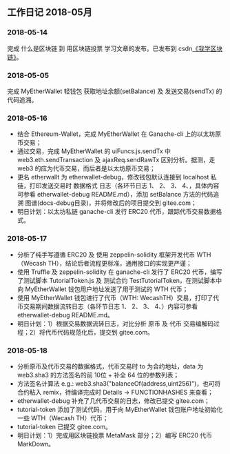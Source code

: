 ## 工作日记 2018-05月
### 2018-05-14
完成 什么是区块链 到 用区块链投票 学习文章的发布。已发布到 csdn[《我学区块链》](https://blog.csdn.net/xuguangyuansh/article/category/7662671)。

### 2018-05-05
完成 MyEtherWallet 轻钱包 获取地址余额(setBalance) 及 发送交易(sendTx) 的代码追溯。

### 2018-05-16
- 结合 Ethereum-Wallet，完成 MyEtherWallet 在 Ganache-cli 上的以太坊原币交易；
- 通过交易，完成 MyEtherWallet 的 uiFuncs.js.sendTx 中 web3.eth.sendTransaction 及  ajaxReq.sendRawTx 区别分析。据测，走 web3 的应为代币交易，而后者是以太坊原币交易；
- 更名 etherwallt 为 etherwallet-debug，修改钱包默认连接到 localhost 私链，打印发送交易时 数据格式 日志（各环节日志 1、 2、 3、 4、，具体内容可参看 etherwallet-debug README.md），添加 setBalance 方法的代码追溯 图谱(docs-debug目录)，并将修改后的项目提交到 gitee.com；
- 明日计划：以太坊私链 ganache-cli 发行 ERC20 代币，跟踪代币交易数据格式。

### 2018-05-17
- 分析了纯手写遵循 ERC20 及 使用 zeppelin-solidity 框架开发代币 WTH（Wecash TH），结论后者流程更标准，通用接口的实现更严谨；
- 使用 Truffle 及 zeppelin-solidity 在 ganache-cli 发行了 ERC20 代币，编写了测试脚本 TutorialToken.js 及 测试合约 TestTutorialToken，在测试脚本中向 MyEtherWallet 钱包用户地址发送了用于测试的 WTH 代币；
- 使用 MyEtherWallet 钱包进行了代币（WTH: WecashTH）交易，打印了代币交易期间数据流转日志（各环节日志 1、 2、 3、 4、）内容可参看 etherwallet-debug README.md。
- 明日计划：1）根据交易数据流转日志，对比分析 原币 及 代币 交易编解码过程；2）将代币代码规范化后，提交到 gitee.com。

### 2018-05-18
- 分析原币及代币交易的数据格式，代币交易时 to 为合约地址，data 为 web3.sha3 的方法签名的前 10位 + 补全 64 位的参数列表；
- 方法签名计算法 e.g.: web3.sha3("balanceOf(address,uint256)")，也可将合约粘入 remix，待编译完成时 Details -> FUNCTIONHASHES 来查看；
- etherwallet-debug 补充了几代币交易的日志，修改已提交 gitee.com；
- tutorial-token 添加了测试代码，用于向 MyEtherWallet 钱包账户地址初始化一些 WTH（Wecash TH）代币；
- tutorial-token 已提交 gitee.com。
- 明日计划：1）完成用区块链投票 MetaMask 部分；2）编写 ERC20 代币 MarkDown。





